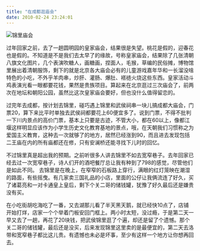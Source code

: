 ```yaml
---
title: "在成都逛庙会"
date: 2010-02-24 23:24:01
---
```


![锦里庙会](../../../images/2010/02/e994a6e9878ce5ba99e4bc9a.jpg "锦里庙会") 

过年回家之前，去了一趟圆明园的皇家庙会，结果很是失望。桃花是假的，迎春花也是假的。不知道是不是我们去太早了的缘故，号称皇家庙会，结果除了几张清朝八旗文化图片，几个表演吹糖人，画糖画，捏面人，毛猴，草编的民俗摊，博物馆里展出着清朝服饰，剩下的就是北京各大庙会必有的儿童游戏嘉年华和一长溜没啥特色的小吃，不外乎羊肉串，炒肝、灌肠、爆肚、褡裢火烧这些东西。皇家活动斗鸡表演光看一眼都要花钱，果然是贵族项目。算起来在北京逛过三次庙会了，前两次在地坛和朝阳公园，虽然比这次皇家庙会要好，但也没什么值得留恋的。 

过完年去成都，按计划去锦里，碰巧遇上锦里和武侯祠串一块儿搞成都大庙会，门票20，算下来比平时单独去武侯祠都要花上60便宜多了。说到门票，不得不批判一下川内景点的高价门票，基本上只要是古迹，不管大小，都在60以上，像都江堰这样明显应该作为小学生历史文化教育基地的景点，哦，在天朝我们习惯称之为爱国主义教育，这种去一次就够了的地方，居然已经涨到90，而且进去发现包括二王庙在内的所有庙都还在修，只有安澜桥还能寻找下儿时的回忆。 

不过锦里真是超出我的预期。之前听很多人讲去锦里不如去宽窄巷子。去年回家已经去过一次宽窄巷子，诗人们开的酒吧餐厅总让我有种到了798的感觉，尽管他们是如此不同。 去锦里是在晚上，在窄窄的石板路上穿行，满眼的红灯笼映在潮湿的路面，有些摇曳。有几家卖三国礼品的小店，里面的公仔让我俩流连了好久，买了诸葛亮和一对卡通皇上皇后，剩下个关二哥的储钱罐，犹豫了好久最后还是嫌贵没有买。

在小吃街胡吃海吃了一番，又去湖那儿看了半天黑天鹅，就已经快10点了，店铺开始打烊，店家一个个举着门板安回门框上。两小时太短，没过瘾，于是第二天一早又去了一趟，再花了20块钱，把武侯锦里逛了个遍，却还是留了个遗憾。那个关二哥的储钱罐，最后还是没买，后来发现锦里这里卖的是最便宜的，第二天去洛带和宽窄巷子都比这儿贵。有遗憾也未必是坏事，至少有这样一个地方让你想再回去。